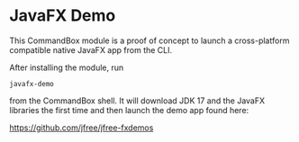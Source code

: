 # JavaFX Demo

This CommandBox module is a proof of concept to launch a cross-platform compatible native JavaFX app from the CLI.

After installing the module, run
```
javafx-demo
```
from the CommandBox shell.  It will download JDK 17 and the JavaFX libraries the first time and then launch the demo app found here:

https://github.com/jfree/jfree-fxdemos